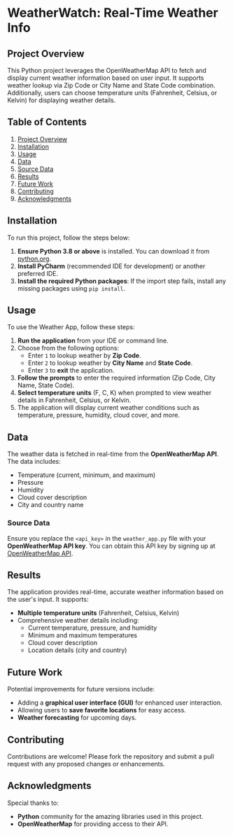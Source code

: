 # WeatherWatch: Real-Time Weather Info

## Project Overview
This Python project leverages the OpenWeatherMap API to fetch and display current weather information based on user input. It supports weather lookup via Zip Code or City Name and State Code combination. Additionally, users can choose temperature units (Fahrenheit, Celsius, or Kelvin) for displaying weather details.

## Table of Contents
1. [Project Overview](#project-overview)
2. [Installation](#installation)
3. [Usage](#usage)
4. [Data](#data)
5. [Source Data](#source-data)
6. [Results](#results)
7. [Future Work](#future-work)
8. [Contributing](#contributing)
9. [Acknowledgments](#acknowledgments)

## Installation

To run this project, follow the steps below:

1. **Ensure Python 3.8 or above** is installed. You can download it from [python.org](https://www.python.org/downloads/).
2. **Install PyCharm** (recommended IDE for development) or another preferred IDE.
3. **Install the required Python packages**: If the import step fails, install any missing packages using `pip install`.

## Usage

To use the Weather App, follow these steps:

1. **Run the application** from your IDE or command line.
2. Choose from the following options:
   - Enter `1` to lookup weather by **Zip Code**.
   - Enter `2` to lookup weather by **City Name** and **State Code**.
   - Enter `3` to **exit** the application.
3. **Follow the prompts** to enter the required information (Zip Code, City Name, State Code).
4. **Select temperature units** (F, C, K) when prompted to view weather details in Fahrenheit, Celsius, or Kelvin.
5. The application will display current weather conditions such as temperature, pressure, humidity, cloud cover, and more.

## Data

The weather data is fetched in real-time from the **OpenWeatherMap API**. The data includes:
- Temperature (current, minimum, and maximum)
- Pressure
- Humidity
- Cloud cover description
- City and country name

### Source Data

Ensure you replace the `<api_key>` in the `weather_app.py` file with your **OpenWeatherMap API key**. You can obtain this API key by signing up at [OpenWeatherMap API](https://openweathermap.org/api).

## Results

The application provides real-time, accurate weather information based on the user's input. It supports:
- **Multiple temperature units** (Fahrenheit, Celsius, Kelvin)
- Comprehensive weather details including:
   - Current temperature, pressure, and humidity
   - Minimum and maximum temperatures
   - Cloud cover description
   - Location details (city and country)

## Future Work

Potential improvements for future versions include:
- Adding a **graphical user interface (GUI)** for enhanced user interaction.
- Allowing users to **save favorite locations** for easy access.
- **Weather forecasting** for upcoming days.

## Contributing

Contributions are welcome! Please fork the repository and submit a pull request with any proposed changes or enhancements.

## Acknowledgments

Special thanks to:
- **Python** community for the amazing libraries used in this project.
- **OpenWeatherMap** for providing access to their API.


